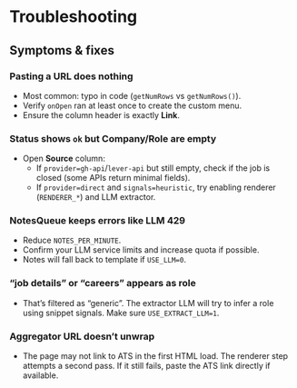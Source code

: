 # Troubleshooting

## Symptoms & fixes

### Pasting a URL does nothing
- Most common: typo in code (`getNumRows` vs `getNumRows()`).
- Verify `onOpen` ran at least once to create the custom menu.
- Ensure the column header is exactly **Link**.

### Status shows `ok` but Company/Role are empty
- Open **Source** column:
  - If `provider=gh-api`/`lever-api` but still empty, check if the job is closed (some APIs return minimal fields).
  - If `provider=direct` and `signals=heuristic`, try enabling renderer (`RENDERER_*`) and LLM extractor.

### NotesQueue keeps errors like LLM 429
- Reduce `NOTES_PER_MINUTE`.
- Confirm your LLM service limits and increase quota if possible.
- Notes will fall back to template if `USE_LLM=0`.

### “job details” or “careers” appears as role
- That’s filtered as “generic”. The extractor LLM will try to infer a role using snippet signals. Make sure `USE_EXTRACT_LLM=1`.

### Aggregator URL doesn’t unwrap
- The page may not link to ATS in the first HTML load. The renderer step attempts a second pass. If it still fails, paste the ATS link directly if available.

